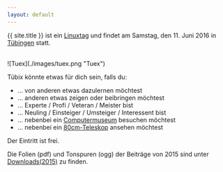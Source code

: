 ```yaml
---
layout: default
---
```


{{ site.title }} ist ein <a href="http://de.wikipedia.org/wiki/Linuxtag" target="_blank">Linuxtag</a> und findet am Samstag, den 11. Juni 2016 in <a href="http://de.wikipedia.org/wiki/T%C3%BCbingen" target="_blank">Tübingen</a> statt.

<br/> 
![Tuex](./images/tuex.png "Tuex")
<br/> 

Tübix könnte etwas für dich sein, falls du:

* ... von anderen etwas dazulernen möchtest
* ... anderen etwas zeigen oder beibringen möchtest
* ... Experte / Profi / Veteran / Meister bist
* ... Neuling / Einsteiger / Umsteiger / Interessent bist
* ... nebenbei ein <a href="http://www.wsi.uni-tuebingen.de/fachbereich/wilhelm-schickard-institut-fuer-informatik/computermuseum.html">Computermuseum</a> besuchen möchtest
* ... nebenbei ein <a href="2016/programm/ruth-und-daniel-gottschall-cornelia-heinitz-das-tuebinger-80cm-teleskop/">80cm-Teleskop</a> ansehen möchtest

Der Eintritt ist frei. 

<!--Damit wir besser planen können, bitte <a href="../anmeldung/">anmelden</a>.-->

Die Folien (pdf) und Tonspuren (ogg) der Beiträge von 2015 sind unter <a href="../downloads/">Downloads(2015)</a> zu finden.

<!--
## Richtigstellung
Tübix ist keineswegs der "1. Tübinger Linuxtag"!<br/>
Mehr dazu unter  <a href="http://tuebingen.linux.de/old/" target="_blank">tuebingen.linux.de/old/</a>
-->


